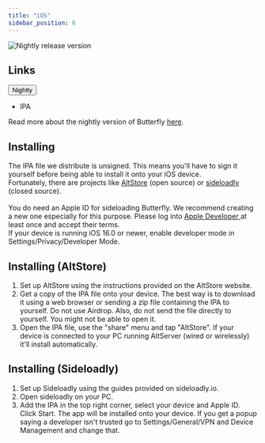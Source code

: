 ```yaml
---
title: "iOS"
sidebar_position: 6
---
```


![Nightly release version](https://img.shields.io/badge/dynamic/yaml?color=f7d28c&label=Nightly&query=%24.version&url=https%3A%2F%2Fraw.githubusercontent.com%2FLinwoodDev%2Fbutterfly%2Fnightly%2Fapp%2Fpubspec.yaml&style=for-the-badge)

## Links
<div className="dropdown dropdown--hoverable margin--sm">
  <button className="button button--outline button--danger button--lg">Nightly</button>
  <ul className="dropdown__menu">
    <li>
      <DownloadButton className="dropdown__link" href="https://github.com/LinwoodDev/butterfly/releases/download/nightly/linwood-butterfly-ios.ipa">
        IPA
      </DownloadButton>
    </li>
  </ul>
</div>
</div>

Read more about the nightly version of Butterfly [here](/nightly).

## Installing

The IPA file we distribute is unsigned. This means you'll have to sign it yourself before being able to install it onto your iOS device. \
Fortunately, there are projects like <a href="https://altstore.io">AltStore</a> (open source) or <a href="https://sideloadly.io">sideloadly</a> (closed source). \
\
You do need an Apple ID for sideloading Butterfly. We recommend creating a new one especially for this purpose. Please log into <a href="https://developer.apple.com"> Apple Developer </a> at least once and accept their terms.
\
If your device is running iOS 16.0 or newer, enable developer mode in Settings/Privacy/Developer Mode.

## Installing (AltStore)
1. Set up AltStore using the instructions provided on the AltStore website.
2. Get a copy of the IPA file onto your device. The best way is to download it using a web browser or sending a zip file containing the IPA to yourself. Do not use Airdrop. Also, do not send the file directly to yourself. You might not be able to open it.
3. Open the IPA file, use the "share" menu and tap "AltStore". If your device is connected to your PC running AltServer (wired or wirelessly) it'll install automatically.

## Installing (Sideloadly)
1. Set up Sideloadly using the guides provided on sideloadly.io.
2. Open sideloadly on your PC.
3. Add the IPA in the top right corner, select your device and Apple ID. Click Start. The app will be installed onto your device.
If you get a popup saying a developer isn't trusted go to Settings/General/VPN and Device Management and change that.
